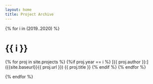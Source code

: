 ```yaml
---
layout: home
title: Project Archive
---
```


{% for i in (2019..2020) %}

# {{ i }}
{% for proj in site.projects %}
{%if proj.year == i %}
[{{ proj.author }}:]({{site.baseurl}}{{ proj.url }})
{{ proj.title }}
{% endif %}
{% endfor %}

{% endfor %}

